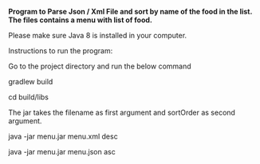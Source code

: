 **Program to Parse Json / Xml File and sort by name of the food in the list. The files contains a menu with list of food.**

Please make sure Java 8 is installed in your computer.

Instructions to run the program:

Go to the project directory and run the below command

gradlew build  

cd build/libs  

The jar takes the filename as first argument and sortOrder as second argument.

java -jar menu.jar menu.xml desc 
  
java -jar menu.jar menu.json asc  
